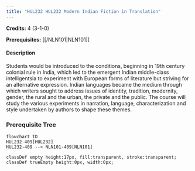 ```yaml
---
title: "HUL232 HUL232 Modern Indian Fiction in Translation"
---
```

**Credits:** 4 (3-1-0)

**Prerequisites:** [[/NLN101|NLN101]]

#### Description
Students would be introduced to the conditions, beginning in 19th century colonial rule in India, which led to the emergent Indian middle-class intelligentsia to experiment with European forms of literature but striving for an alternative expression. Indian languages became the medium through which writers sought to address issues of identity, tradition, modernity, gender, the rural and the urban, the private and the public. The course will study the various experiments in narration, language, characterization and style undertaken by authors to shape these themes.

### Prerequisite Tree

```mermaid
flowchart TD
HUL232-409[HUL232]
HUL232-409 --> NLN101-409[NLN101]

classDef empty height:17px, fill:transparent, stroke:transparent;
classDef trueEmpty height:0px, width:0px;
```